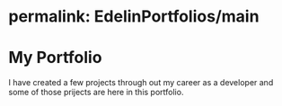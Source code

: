 # permalink: EdelinPortfolios/main
# My Portfolio

I have created a few projects through out my career as a developer and some of those prijects are here in this portfolio.

